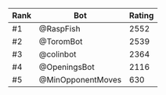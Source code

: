Rank|Bot|Rating
---|---|---
#1|@RaspFish|2552
#2|@ToromBot|2539
#3|@colinbot|2364
#4|@OpeningsBot|2116
#5|@MinOpponentMoves|630

